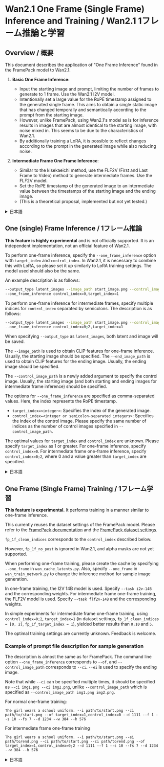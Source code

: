 # Wan2.1 One Frame (Single Frame) Inference and Training / Wan2.1 1フレーム推論と学習

## Overview / 概要

This document describes the application of "One Frame Inference" found in the FramePack model to Wan2.1.

1. **Basic One Frame Inference**:
    *   Input the starting image and prompt, limiting the number of frames to generate to 1 frame. Use the Wan2.1 I2V model.
    *   Intentionally set a large value for the RoPE timestamp assigned to the generated single frame. This aims to obtain a single static image that has changed temporally and semantically according to the prompt from the starting image.
    *   However, unlike FramePack, using Wan2.1's model as is for inference results in images that are almost identical to the starting image, with noise mixed in. This seems to be due to the characteristics of Wan2.1.
    *   By additionally training a LoRA, it is possible to reflect changes according to the prompt in the generated image while also reducing noise.

2. **Intermediate Frame One Frame Inference**:
    *   Similar to the kisekaeichi method, use the FLF2V (First and Last Frame to Video) method to generate intermediate frames. Use the FLF2V model.
    *   Set the RoPE timestamp of the generated image to an intermediate value between the timestamps of the starting image and the ending image.
    *   (This is a theoretical proposal, implemented but not yet tested.)

<details>
<summary>日本語</summary>

このドキュメントでは、FramePackモデルで見いだされた「1フレーム推論」の、Wan2.1への適用について説明します。

1.  **基本的な1フレーム推論**:
    *   開始画像とプロンプトを入力とし、生成するフレーム数を1フレームに限定します。Wan2.1の I2V モデルを使用します。
    *   この際、生成する1フレームに割り当てるRoPEのタイムスタンプを意図的に大きな値に設定します。これは開始画像からプロンプトに従って時間的・意味的に変化した単一の静止画を得ることを目的としています。
    *   しかしながらFramePackと異なり、Wan2.1のモデルをそのまま利用した推論では、このように設定しても生成される画像は開始画像とほぼ同じものになり、またノイズも混ざります。これはWan2.1の特性によるもの思われます。
    *   追加でLoRAを学習することで、プロンプトに従った変化を生成画像に反映させることが可能で、かつノイズも抑えられることがわかりました。

2.  **中間フレームの1フレーム推論**:
    *   kisekaeichi方式と似た、FLF2V (First and Last Frame to Video) 方式を利用し、中間のフレームを生成します。FLF2Vモデルを使用します。
    *   生成する画像のRoPEタイムスタンプを、開始画像のタイムスタンプと終端画像のタイムスタンプの中間的な値に設定します。

</details>

## One (single) Frame Inference / 1フレーム推論

**This feature is highly experimental** and is not officially supported. It is an independent implementation, not an official feature of Wan2.1.

To perform one-frame inference, specify the `--one_frame_inference` option with `target_index` and `control_index`. In Wan2.1, it is necessary to combine this with LoRA, so please set it up similarly to LoRA training settings. The model used should also be the same.

An example description is as follows:

```bash
--output_type latent_images --image_path start_image.png --control_image_path start_image.png \
--one_frame_inference control_index=0,target_index=1
```

To perform one-frame inference for intermediate frames, specify multiple indices for `control_index` separated by semicolons. The description is as follows:

```bash
--output_type latent_images --image_path start_image.png --control_image_path start_image.png end_image.png \
--one_frame_inference control_index=0;2,target_index=1
```

When specifying `--output_type` as `latent_images`, both latent and image will be saved.

The `--image_path` is used to obtain CLIP features for one-frame inference. Usually, the starting image should be specified. The `--end_image_path` is used to obtain CLIP features for the ending image. Usually, the ending image should be specified.

The `--control_image_path` is a newly added argument to specify the control image. Usually, the starting image (and both starting and ending images for intermediate frame inference) should be specified.

The options for `--one_frame_inference` are specified as comma-separated values. Here, the index represents the RoPE timestamp.

- `target_index=<integer>`: Specifies the index of the generated image.
- `control_index=<integer or semicolon-separated integers>`: Specifies the index of the control image. Please specify the same number of indices as the number of control images specified in `--control_image_path`.

The optimal values for `target_index` and `control_index` are unknown. Please specify `target_index` as 1 or greater. For one-frame inference, specify `control_index=0`. For intermediate frame one-frame inference, specify `control_index=0;2`, where 0 and a value greater than `target_index` are specified.

<details>
<summary>日本語</summary>

**この機能は非常に実験的であり**、公式にはサポートされていません。Wan2.1公式の機能ではなく、独自の実装です。

1フレーム推論を行うには`--one_frame_inference`オプションに `target_index` と `control_index` を指定してください。Wan2.1ではLoRAとの組み合わせが必要になりますので、LoRAの学習設定と同様の設定を行ってください。使用するモデルについても同様です。

記述例は以下の通りです。

```bash
--output_type latent_images --image_path start_image.png --control_image_path start_image.png \
--one_frame_inference control_index=0,target_index=1 
```

中間フレームの1フレーム推論を行うには、`control_index`にセミコロン区切りで複数のインデックスを指定します。以下のように記述します。

```bash
--output_type latent_images --image_path start_image.png --end_image_path end_image.png \
--control_image_path start_image.png end_image.png --one_frame_inference control_index=0;2,target_index=1
```

`--output_type`に`latent_images`を指定するとlatentと画像の両方が保存されます。

`--image_path`は、1フレーム推論ではCLIPの特徴量を取得するために用いられます。通常は開始画像を指定してください。`--end_image_path`は、終了画像のCLIP特徴量を取得するために用いられます。通常は終了画像を指定してください。

`--control_image_path`は新しく追加された引数で、制御用画像を指定するために用いられます。通常は開始画像（中間フレーム推論の場合は開始画像と終了画像の両方）を指定してください。

`--one_frame_inference`のオプションには、カンマ区切りで以下のオプションを指定します。ここでindexはRoPEのタイムスタンプを表します。

- `target_index=<整数>`: 生成する画像のindexを指定します。
- `control_index=<整数またはセミコロン区切りの整数>`: 制御用画像のindexを指定します。`--control_image_path`で指定した制御用画像の数と同じ数のインデックスを指定してください。

`target_index`、`control_index`の最適値は不明です。`target_index`は1以上を指定してください。`control_index`は、1フレーム推論では`control_index=0`を指定します。中間フレームの1フレーム推論では、`control_index=0;2`のように、0と`target_index`より大きい値を指定します。

</details>

## One Frame (Single Frame) Training / 1フレーム学習

**This feature is experimental.** It performs training in a manner similar to one-frame inference.

This currently reuses the dataset settings of the FramePack model. Please refer to the [FramePack documentation](./framepack_1f.md#one-frame-single-frame-training--1フレーム学習) and the [FramePack dataset settings](../src/musubi_tuner/dataset/dataset_config.md#framepack-one-frame-training).

`fp_1f_clean_indices` corresponds to the `control_index` described below.

However, `fp_1f_no_post` is ignored in Wan2.1, and alpha masks are not yet supported.

When performing one-frame training, please create the cache by specifying `--one_frame` in `wan_cache_latents.py`. Also, specify `--one_frame` in `wan_train_network.py` to change the inference method for sample image generation.

In one-frame training, the I2V 14B model is used. Specify `--task i2v-14B` and the corresponding weights. For intermediate frame one-frame training, the FLF2V model is used. Specify `--task flf2v-14B` and the corresponding weights.

In simple experiments for intermediate frame one-frame training, using `control_index=0;2`, `target_index=1` (in dataset settings, `fp_1f_clean_indices = [0, 2]`, `fp_1f_target_index = 1`), yielded better results than `0;10` and `5`.

The optimal training settings are currently unknown. Feedback is welcome.

### Example of prompt file description for sample generation

The description is almost the same as for FramePack. The command line option `--one_frame_inference` corresponds to `--of`, and `--control_image_path` corresponds to `--ci`. `--ei` is used to specify the ending image.

Note that while `--ci` can be specified multiple times, it should be specified as `--ci img1.png --ci img2.png`, unlike `--control_image_path` which is specified as `--control_image_path img1.png img2.png`.

For normal one-frame training:
```
The girl wears a school uniform. --i path/to/start.png --ci path/to/start.png --of target_index=1,control_index=0 --d 1111 --f 1 --s 10 --fs 7 --d 1234 --w 384 --h 576
```

For intermediate frame one-frame training
```
The girl wears a school uniform. --i path/to/start.png --ei path/to/end.png --ci path/to/start.png --ci path/to/end.png --of target_index=1,control_index=0;2 --d 1111 --f 1 --s 10 --fs 7 --d 1234 --w 384 --h 576
```

<details>
<summary>日本語</summary>

**この機能は実験的なものです。** 1フレーム推論と同様の方法で学習を行います。

現在は、FramePackモデルのデータセット設定を流用しています。[FramePackのドキュメント](./framepack_1f.md#one-frame-single-frame-training--1フレーム学習)および
[FramePackのデータセット設定](../src/musubi_tuner/dataset/dataset_config.md#framepack-one-frame-training)を参照してください。

`fp_1f_clean_indices` が後述の `control_index` に相当します。

ただし、`fp_1f_no_post`はWan2.1では無視されます。またアルファ値によるマスクも未対応です。

1フレーム学習時は、`wan_cache_latents.py`に`--one_frame`を指定してキャッシュを作成してください。また、`wan_train_network.py`に`--one_frame`を指定してサンプル画像生成時の推論方法を変更してください。

1フレーム学習ではI2Vの14Bモデルを使用します。`--task i2v-14B`を指定し、該当する重みを指定してください。中間フレームの1フレーム学習では、FLF2Vモデルを使用します。`--task flf2v-14B`を指定し、該当する重みを指定してください。

中間フレーム学習の簡単な実験では、`control_index=0;2`、`target_index=1`が（データセット設定では `fp_1f_clean_indices = [0, 2]`、`fp_1f_target_index = 1`）、`0;10`および`5`よりも良い結果を得られました。

最適な学習設定は今のところ不明です。フィードバックを歓迎します。

**サンプル生成のプロンプトファイル記述例**

FramePackとほぼ同様です。コマンドラインオプション`--one_frame_inference`に相当する `--of`と、`--control_image_path`に相当する`--ci`が用意されています。`--ei`は終端画像を指定します。

※ `--control_image_path`は`--control_image_path img1.png img2.png`のようにスペースで区切るのに対して、`--ci`は`--ci img1.png --ci img2.png`のように指定するので注意してください。

通常の1フレーム学習:
```
The girl wears a school uniform. --i path/to/start.png --ci path/to/start.png --of target_index=1,control_index=0 --d 1111 --f 1 --s 10 --fs 7 --d 1234 --w 384 --h 576
```

中間フレームの1フレーム学習（開始画像と終端画像の両方を指定）:
```
The girl wears a school uniform. --i path/to/start.png --ei path/to/end.png --ci path/to/start.png --ci path/to/end.png --of target_index=1,control_index=0;2 --d 1111 --f 1 --s 10 --fs 7 --d 1234 --w 384 --h 576
```

</details>

